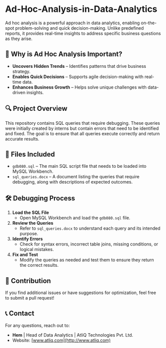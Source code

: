 # Ad-Hoc-Analysis-in-Data-Analytics

Ad hoc analysis is a powerful approach in data analytics, enabling on-the-spot problem-solving and quick decision-making. Unlike predefined reports, it provides real-time insights to address specific business questions as they arise.  

## 📌 Why is Ad Hoc Analysis Important?  

- **Uncovers Hidden Trends** – Identifies patterns that drive business strategy.  
- **Enables Quick Decisions** – Supports agile decision-making with real-time data.  
- **Enhances Business Growth** – Helps solve unique challenges with data-driven insights.  

## 🔍 Project Overview  

This repository contains SQL queries that require debugging. These queries were initially created by interns but contain errors that need to be identified and fixed. The goal is to ensure that all queries execute correctly and return accurate results.  

## 📂 Files Included  

- `gdb080.sql` – The main SQL script file that needs to be loaded into MySQL Workbench.  
- `sql_queries.docx` – A document listing the queries that require debugging, along with descriptions of expected outcomes.  

## 🛠 Debugging Process  

1. **Load the SQL File**  
   - Open MySQL Workbench and load the `gdb080.sql` file.  
2. **Review the Queries**  
   - Refer to `sql_queries.docx` to understand each query and its intended purpose.  
3. **Identify Errors**  
   - Check for syntax errors, incorrect table joins, missing conditions, or logical mistakes.  
4. **Fix and Test**  
   - Modify the queries as needed and test them to ensure they return the correct results.  

## 🚀 Contribution  

If you find additional issues or have suggestions for optimization, feel free to submit a pull request!  

## 📞 Contact  

For any questions, reach out to:  
- **Hem** | Head of Data Analytics | AtliQ Technologies Pvt. Ltd.  
- Website: [www.atliq.com](http://www.atliq.com)  
